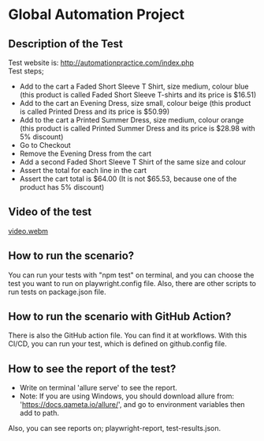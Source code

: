 # Global Automation Project
## Description of the Test
Test website is: http://automationpractice.com/index.php \
Test steps; 
- Add to the cart a Faded Short Sleeve T Shirt, size medium, colour blue (this product is called Faded Short Sleeve T-shirts and its price is $16.51)
- Add to the cart an Evening Dress, size small, colour beige (this product is called Printed Dress and its price is $50.99)
- Add to the cart a Printed Summer Dress, size medium, colour orange (this product is called Printed Summer Dress and its price is $28.98 with 5% discount)
- Go to Checkout
- Remove the Evening Dress from the cart
- Add a second Faded Short Sleeve T Shirt of the same size and colour
- Assert the total for each line in the cart
- Assert the cart total is $64.00 (It is not $65.53, because one of the product has 5% discount)
## Video of the test

[video.webm](https://user-images.githubusercontent.com/89412371/199796496-254326bd-4b1e-48ac-8e0e-8d1846306174.webm)

## How to run the scenario?
You can run your tests with "npm test" on terminal, and you can choose the test you want to run on playwright.config file. Also, there are other scripts to run tests on package.json file.
## How to run the scenario with GitHub Action?
There is also the GitHub action file. You can find it at workflows. With this CI/CD, you can run your test, which is defined on github.config file.
## How to see the report of the test?
- Write on terminal 'allure serve' to see the report.
- Note: If you are using Windows, you should download allure from: 'https://docs.qameta.io/allure/', and go to environment variables then add to path.

Also, you can see reports on; playwright-report, test-results.json. 

